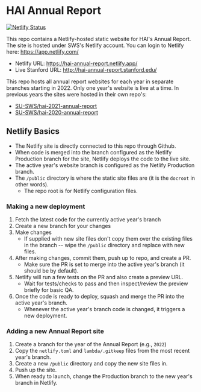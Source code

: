 # HAI Annual Report
[![Netlify Status](https://api.netlify.com/api/v1/badges/6913bb7b-0387-496a-9eec-d573ee93b3e2/deploy-status)](https://app.netlify.com/sites/hai-annual-report/deploys)

This repo contains a Netlify-hosted static website for HAI's Annual Report.  The site is hosted under SWS's Netlify account. You can login to Netlify here: https://app.netlify.com/

- Netlify URL: https://hai-annual-report.netlify.app/
- Live Stanford URL: http://hai-annual-report.stanford.edu/

This repo hosts all annual report websites for each year in separate branches starting in 2022. Only one year's website is live at a time. In previous years the sites were hosted in their own repo's:
- [SU-SWS/hai-2021-annual-report](https://github.com/SU-SWS/hai-2021-annual-report)
- [SU-SWS/hai-2020-annual-report](https://github.com/SU-SWS/hai-2020-annual-report)

## Netlify Basics
- The Netlify site is directly connected to this repo through Github.
- When code is merged into the branch configured as the Netlify Production branch for the site, Netlify deploys the code to the live site.
- The active year's website branch is configured as the Netlify Production branch.
- The `/public` directory is where the static site files are (it is the `docroot` in other words).
    - The repo root is for Netlify configuration files.

### Making a new deployment
1. Fetch the latest code for the currently active year's branch
1. Create a new branch for your changes
1. Make changes
    - If supplied with new site files don't copy them over the existing files in the branch -- wipe the `/public` directory and replace with new files.
1. After making changes, commit them, push up to repo, and create a PR.
    - Make sure the PR is set to merge into the active year's branch (it should be by default).
1. Netlify will run a few tests on the PR and also create a preview URL.
    - Wait for tests/checks to pass and then inspect/review the preview briefly for basic QA.
1. Once the code is ready to deploy, squash and merge the PR into the active year's branch.
    - Whenever the active year's branch code is changed, it triggers a new deployment.

### Adding a new Annual Report site
1. Create a branch for the year of the Annual Report (e.g., `2022`)
1. Copy the `netlify.toml` and `lambda/.gitkeep` files from the most recent year's branch.
1. Create a new `/public` directory and copy the new site files in.
1. Push up the site.
1. When ready to launch, change the Production branch to the new year's branch in Netlify.
